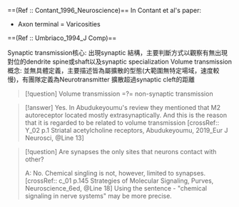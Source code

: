 ==(Ref :: Contant_1996_Neuroscience)==
In Contant et al's paper:
- Axon terminal = Varicosities

==(Ref :: Umbriaco_1994_J Comp)==

Synaptic transmission核心: 出現synaptic 結構，主要判斷方式以觀察有無出現對位的dendrite spine或shaft以及synaptic specialization
Volume transmission概念: 並無具體定義，主要描述皆為屬擴散的型態(大範圍無特定場域，速度較慢)，有團隊定義為Neurotransmitter 擴散超過synaptic cleft的距離

> [!question]
Volume transmission =?= non-synaptic transmission

> [!answer]
> Yes. In Abudukeyoumu's review they mentioned that M2 autoreceptor located mostly extrasynaptically. And this is the reason that it is regarded to be related to volume transmission
> [crossRef:: Y_02 p.1 Striatal acetylcholine receptors, Abudukeyoumu, 2019_Eur J Neurosci, @Line 13]



> [!question]  Are synapses the only sites that neurons contact with other?
> 
> A: No.
> Chemical singling is not, however, limited to synapses. [crossRef:: c_01 p.145 Strategies of Molecular Signaling, Purves, Neuroscience_6ed, @Line 18]
> Using the sentence - "chemical signaling in nerve systems" may be more precise.
